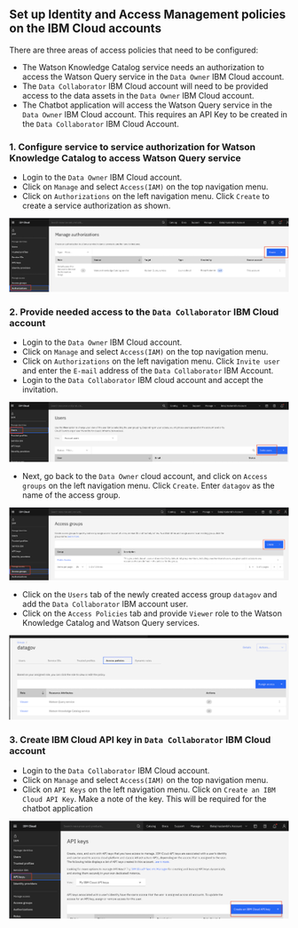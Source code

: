 ## Set up Identity and Access Management policies on the IBM Cloud accounts

There are three areas of access policies that need to be configured:
- The Watson Knowledge Catalog service needs an authorization to access the Watson Query service in the `Data Owner` IBM Cloud account.
- The `Data Collaborator` IBM Cloud account will need to be provided access to the data assets in the `Data Owner` IBM Cloud account.
- The Chatbot application will access the Watson Query service in the `Data Owner` IBM Cloud account. This requires an API Key to be created in the `Data Collaborator` IBM Cloud Account.

### 1. Configure service to service authorization for Watson Knowledge Catalog to access Watson Query service

- Login to the `Data Owner` IBM Cloud account.
- Click on `Manage`  and select `Access(IAM)` on the top navigation menu.
- Click on `Authorizations` on the left navigation menu. Click `Create` to create a service authorization as shown.

![svc_svc_auth](./images/svc_svc_auth.png)

### 2. Provide needed access to the `Data Collaborator` IBM Cloud account

- Login to the `Data Owner` IBM Cloud account.
- Click on `Manage`  and select `Access(IAM)` on the top navigation menu.
- Click on `Authorizations` on the left navigation menu. Click `Invite user` and enter the `E-mail` address of the `Data Collaborator` IBM Account.
- Login to the `Data Collaborator` IBM cloud account and accept the invitation.

![invite_user](./images/invite_user.png)

- Next, go back to the `Data Owner` cloud account, and click on `Access groups` on the left navigation menu. Click `Create`. Enter `datagov` as the name of the access group.

![access_group](./images/access_group.png)

- Click on the `Users` tab of the newly created access group `datagov` and add the `Data Collaborator` IBM account user.
- Click on the `Access Policies` tab and provide `Viewer` role to the Watson Knowledge Catalog and Watson Query services.

![access_group_policies](./images/access_group_policies.png)

### 3. Create IBM Cloud API key in `Data Collaborator` IBM Cloud account

- Login to the `Data Collaborator` IBM Cloud account.
- Click on `Manage`  and select `Access(IAM)` on the top navigation menu.
- Click on `API Keys` on the left navigation menu. Click on `Create an IBM Cloud API Key`. Make a note of the key. This will be required for the chatbot application

![cloud_api_key](./images/cloud_api_key.png)

